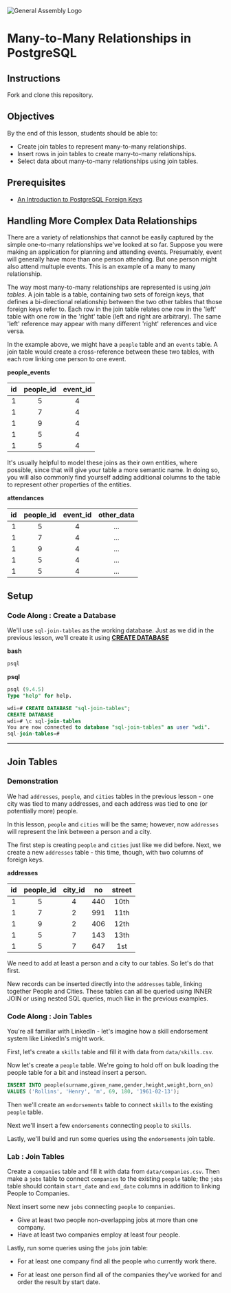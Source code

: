 ![General Assembly Logo](http://i.imgur.com/ke8USTq.png)

# Many-to-Many Relationships in PostgreSQL

## Instructions

Fork and clone this repository.

## Objectives

By the end of this lesson, students should be able to:

-   Create join tables to represent many-to-many relationships.
-   Insert rows in join tables to create many-to-many relationships.
-   Select data about many-to-many relationships using join tables.

## Prerequisites

-   [An Introduction to PostgreSQL Foreign Keys](https://github.com/ga-wdi-boston/sql-references-join)

## Handling More Complex Data Relationships

There are a variety of relationships that cannot be easily captured
 by the simple one-to-many relationships we've looked at so far.
Suppose you were making an application for planning and attending events.
Presumably, event will generally have more than one person attending.
But one person might also attend multuple events.
This is an example of a many to many relationship.

The way most many-to-many relationships are represented is using _join tables_.
A join table is a table, containing two sets of foreign keys,
that defines a bi-directional relationship between the two other tables
that those foreign keys refer to.
Each row in the join table relates one row in the 'left' table
 with one row in the 'right' table (left and right are arbitrary).
The same 'left' reference may appear with many different 'right' references
 and vice versa.

In the example above, we might have a `people` table and an `events` table.
A join table would create a cross-reference between these two tables,
with each row linking one person to one event.

**people_events**

| id | people_id | event_id |
|:--:|:---------:|:--------:|
|  1 |         5 |       4  |
|  1 |         7 |       4  |
|  1 |         9 |       4  |
|  1 |         5 |       4  |
|  1 |         5 |       4  |

It's usually helpful to model these joins
 as their own entities, where possible,
 since that will give your table a more semantic name.
In doing so, you will also commonly find yourself adding additional columns
 to the table to represent other properties of the entities.

**attendances**

| id | people_id | event_id | other_data |
|:--:|:---------:|:--------:|:----------:|
|  1 |         5 |       4  |    ...     |
|  1 |         7 |       4  |    ...     |
|  1 |         9 |       4  |    ...     |
|  1 |         5 |       4  |    ...     |
|  1 |         5 |       4  |    ...     |

## Setup

### Code Along : Create a Database

We'll use `sql-join-tables` as the working database.
Just as we did in the previous lesson, we'll create it using **[CREATE DATABASE](http://www.postgresql.org/docs/9.4/static/sql-createdatabase.html)**

**bash**

```bash
psql
```

**psql**

```sql
psql (9.4.5)
Type "help" for help.

wdi=# CREATE DATABASE "sql-join-tables";
CREATE DATABASE
wdi=# \c sql-join-tables
You are now connected to database "sql-join-tables" as user "wdi".
sql-join-tables=#
```

---

## Join Tables

### Demonstration

We had `addresses`, `people`, and `cities` tables in the previous lesson -
 one city was tied to many addresses, and each address was tied to one
 (or potentially more) people.

In this lesson, `people` and `cities` will be the same;
however, now `addresses` will represent the link between a person and a city.

The first step is creating `people` and `cities` just like we did before.
Next, we create a new `addresses` table -
this time, though, with two columns of foreign keys.

**addresses**

| id | people_id | city_id |  no | street |
|:--:|:---------:|:-------:|:---:|:------:|
|  1 |         5 |      4  | 440 | 10th   |
|  1 |         7 |      2  | 991 | 11th   |
|  1 |         9 |      2  | 406 | 12th   |
|  1 |         5 |      7  | 143 | 13th   |
|  1 |         5 |      7  | 647 | 1st    |

We need to add at least a person and a city to our tables. So let's do that
first.

New records can be inserted directly into the `addresses` table,
 linking together People and Cities.
These tables can all be queried using INNER JOIN or using nested SQL queries,
 much like in the previous examples.

### Code Along : Join Tables

You're all familiar with LinkedIn -
let's imagine how a skill endorsement system like LinkedIn's might work.

First, let's create a `skills` table
and fill it with data from `data/skills.csv`.

Now let's create a `people` table.  We're going to hold off on bulk loading the
people table for a bit and instead insert a person.

```sql
INSERT INTO people(surname,given_name,gender,height,weight,born_on)
VALUES ('Rollins', 'Henry', 'm', 69, 180, '1961-02-13');
```

Then we'll create an `endorsements` table to connect `skills`
to the existing `people` table.

Next we'll insert a few `endorsements` connecting `people` to `skills`.

Lastly, we'll build and run some queries using the `endorsements` join table.

### Lab : Join Tables

Create a `companies` table and fill it with data from `data/companies.csv`.
Then make a `jobs` table to connect `companies` to the existing `people` table;
 the `jobs` table should contain `start_date` and `end_date` columns
 in addition to linking People to Companies.

Next insert some new `jobs` connecting `people` to `companies`.

-   Give at least two people non-overlapping jobs at more than one company.
-   Have at least two companies employ at least four people.

Lastly, run some queries using the `jobs` join table:

-   For at least one company find all the people who currently work there.

-   For at least one person find all of the companies they've worked for
 and order the result by start date.
